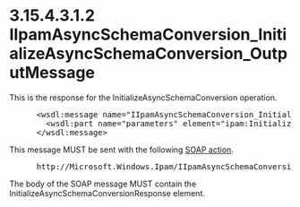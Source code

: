 <html dir="LTR" xmlns:mshelp="http://msdn.microsoft.com/mshelp" xmlns:ddue="http://ddue.schemas.microsoft.com/authoring/2003/5" xmlns:xlink="http://www.w3.org/1999/xlink" xmlns:tool="http://www.microsoft.com/tooltip">
 <body>
 <div id="header">
 <h1 class="heading">3.15.4.3.1.2 IIpamAsyncSchemaConversion_InitializeAsyncSchemaConversion_OutputMessage</h1>
 </div>
 <div id="mainSection">
 <div id="mainBody">
 <div id="allHistory" class="saveHistory"></div>
 <div id="sectionSection0" class="section" name="collapseableSection">
 

<p>This is the response for the InitializeAsyncSchemaConversion
operation.</p>

<dl>
<dd>
<div><pre> &lt;wsdl:message name=&quot;IIpamAsyncSchemaConversion_InitializeAsyncSchemaConversion_OutputMessage&quot;&gt;
   &lt;wsdl:part name=&quot;parameters&quot; element=&quot;ipam:InitializeAsyncSchemaConversionResponse&quot; /&gt;
 &lt;/wsdl:message&gt;
</pre></div>
</dd></dl>

<p>This message MUST be sent with the following <a href="21b4a631-8f28-420f-822f-c5f879d5046e.md#gt_c1358651-96c1-4ce0-8e1f-b0b7a94145e3">SOAP action</a>.</p>

<dl>
<dd>
<div><pre> http://Microsoft.Windows.Ipam/IIpamAsyncSchemaConversion/InitializeAsyncSchemaConversionResponse
</pre></div>
</dd></dl>

<p>The body of the SOAP message MUST contain the
InitializeAsyncSchemaConversionResponse element.</p>


 </div>
 </div>
 </div>
 </body>
</html>